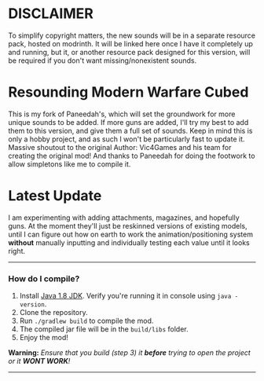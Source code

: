 # DISCLAIMER

To simplify copyright matters, the new sounds will be in a separate resource pack, hosted on modrinth. It will be linked here once I have it completely up and running, but it, or another resource pack designed for this version, will be required if you don't want missing/nonexistent sounds.

# Resounding Modern Warfare Cubed

This is my fork of Paneedah's, which will set the groundwork for more unique sounds to be added. If more guns are added, I'll try my best to add them to this version, and give them a full set of sounds. Keep in mind this is only a hobby project, and as such I won't be particularly fast to update it. Massive shoutout to the original Author: Vic4Games and his team for creating the original mod! And thanks to Paneedah for doing the footwork to allow simpletons like me to compile it.

# Latest Update

I am experimenting with adding attachments, magazines, and hopefully guns. At the moment they'll just be reskinned versions of existing models, until I can figure out how on earth to work the animation/positioning system __without__ manually inputting and individually testing each value until it looks right.

---

### How do I compile?
1. Install [Java 1.8 JDK](https://adoptium.net/en-GB/temurin/releases/?version=8). Verify you're running it in console using `java -version`.
2. Clone the repository.
4. Run `./gradlew build` to compile the mod.
5. The compiled jar file will be in the `build/libs` folder.
6. Enjoy the mod!

**Warning:** _Ensure that you build (step 3) it __before__ trying to open the project or it __WONT WORK__!_

---
